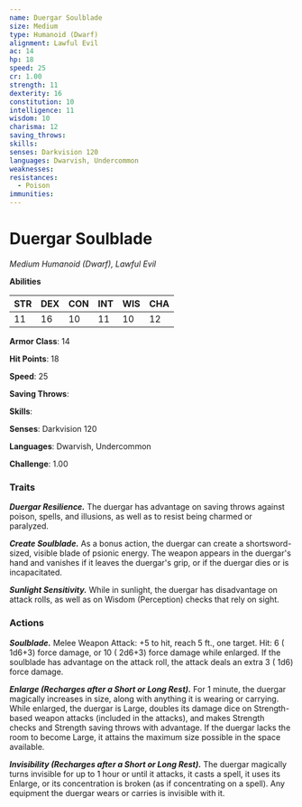 ```yaml
---
name: Duergar Soulblade
size: Medium
type: Humanoid (Dwarf)
alignment: Lawful Evil
ac: 14
hp: 18
speed: 25
cr: 1.00
strength: 11
dexterity: 16
constitution: 10
intelligence: 11
wisdom: 10
charisma: 12
saving_throws: 
skills: 
senses: Darkvision 120
languages: Dwarvish, Undercommon
weaknesses:
resistances:
  - Poison
immunities:
---
```


# Duergar Soulblade

*Medium Humanoid (Dwarf), Lawful Evil*

**Abilities**

| STR | DEX | CON | INT | WIS | CHA |
| --- | --- | --- | --- | --- | --- |
| 11 | 16 | 10 | 11 | 10 | 12 |

**Armor Class**: 14

**Hit Points**: 18

**Speed**: 25

**Saving Throws**: 

**Skills**: 

**Senses**: Darkvision 120

**Languages**: Dwarvish, Undercommon

**Challenge**: 1.00


### Traits
***Duergar Resilience.*** The duergar has advantage on saving throws against poison, spells, and illusions, as well as to resist being charmed or paralyzed.

***Create Soulblade.*** As a bonus action, the duergar can create a shortsword-sized, visible blade of psionic energy. The weapon appears in the duergar's hand and vanishes if it leaves the duergar's grip, or if the duergar dies or is incapacitated.

***Sunlight Sensitivity.*** While in sunlight, the duergar has disadvantage on attack rolls, as well as on Wisdom (Perception) checks that rely on sight.


### Actions
***Soulblade.*** Melee Weapon Attack:  +5 to hit, reach 5 ft., one target. Hit: 6 ( 1d6+3) force damage, or 10 ( 2d6+3) force damage while enlarged. If the soulblade has advantage on the attack roll, the attack deals an extra 3 ( 1d6) force damage.

***Enlarge (Recharges after a Short or Long Rest).*** For 1 minute, the duergar magically increases in size, along with anything it is wearing or carrying. While enlarged, the duergar is Large, doubles its damage dice on Strength-based weapon attacks (included in the attacks), and makes Strength checks and Strength saving throws with advantage. If the duergar lacks the room to become Large, it attains the maximum size possible in the space available.

***Invisibility (Recharges after a Short or Long Rest).*** The duergar magically turns invisible for up to 1 hour or until it attacks, it casts a spell, it uses its Enlarge, or its concentration is broken (as if concentrating on a spell). Any equipment the duergar wears or carries is invisible with it.

